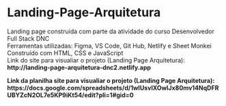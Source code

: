 # Landing-Page-Arquitetura
<p>Landing page construída com parte da atividade do curso Desenvolvedor Full Stack DNC<br>
Ferramentas utilizadas: Figma, VS Code, Git Hub, Netlify e Sheet Monkei<br>
Construído com HTML, CSS e JavaScript <br>
Link do site para visualiar o projeto (Landing Page Arquitetura): <strong> http://landing-page-arquitetura-dnc2.netlify.app<strong/>
</p> 
Link da planilha site para visualiar o projeto (Landing Page Arquitetura): <strong> https://docs.google.com/spreadsheets/d/1wlUsvIXOwIJx80mv14NqDFRUBYZcN2OL7e5KP9iKt54/edit?pli=1#gid=0 <strong/>
</p>
